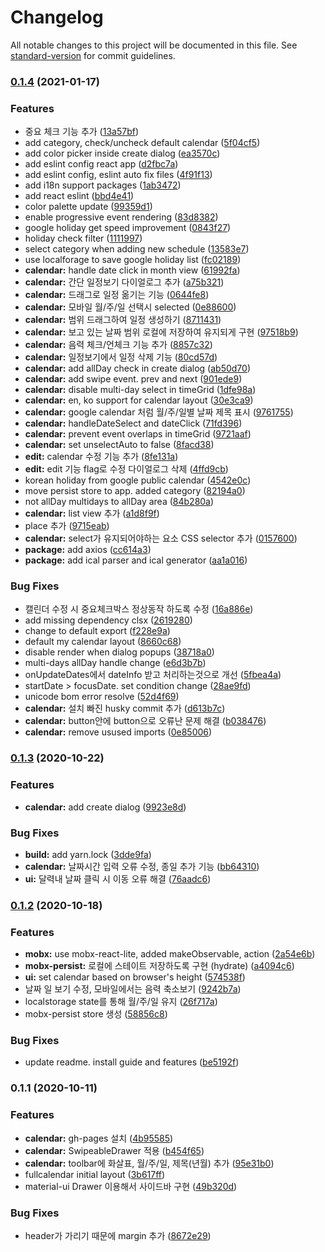 # Changelog

All notable changes to this project will be documented in this file. See [standard-version](https://github.com/conventional-changelog/standard-version) for commit guidelines.

### [0.1.4](https://github.com/ZeroStrength/calendar/compare/v0.1.3...v0.1.4) (2021-01-17)


### Features

* 중요 체크 기능 추가 ([13a57bf](https://github.com/ZeroStrength/calendar/commit/13a57bf2e59db90a9f43d266965e57be50b60f0f))
* add category, check/uncheck default calendar ([5f04cf5](https://github.com/ZeroStrength/calendar/commit/5f04cf5ab0229923b56cc8b7901d9d3589474e54))
* add color picker inside create dialog ([ea3570c](https://github.com/ZeroStrength/calendar/commit/ea3570cc28a86d94749cbde5e4bb763867c757f6))
* add eslint config react app ([d2fbc7a](https://github.com/ZeroStrength/calendar/commit/d2fbc7acd0d3062d8a96220d7391d9b576dd2a1b))
* add eslint config, eslint auto fix files ([4f91f13](https://github.com/ZeroStrength/calendar/commit/4f91f13f3eaff5fd0d4a2069b90426628c36133f))
* add i18n support packages ([1ab3472](https://github.com/ZeroStrength/calendar/commit/1ab34720c2b4c3ee4ca99262a3fc6ebf3c41c64a))
* add react eslint ([bbd4e41](https://github.com/ZeroStrength/calendar/commit/bbd4e41052742ea8df2deef46a2a2d70cf71d9ce))
* color palette update ([99359d1](https://github.com/ZeroStrength/calendar/commit/99359d1c434ec43ea9e9dcb970d3022b6f2a15bf))
* enable progressive event rendering ([83d8382](https://github.com/ZeroStrength/calendar/commit/83d83822a5d20f9c0dc9743562d8ebb3a7604d33))
* google holiday get speed improvement ([0843f27](https://github.com/ZeroStrength/calendar/commit/0843f2709ec3cb26006efbe52360ab192f47b163))
* holiday check filter ([1111997](https://github.com/ZeroStrength/calendar/commit/1111997e1e57fefff8feb881ad0793680144f66d))
* select category when adding new schedule ([13583e7](https://github.com/ZeroStrength/calendar/commit/13583e7643d7d82fc2dc51abbbb843cb956adccf))
* use localforage to save google holiday list ([fc02189](https://github.com/ZeroStrength/calendar/commit/fc02189fadad734231d65396a03bec43a2f95193))
* **calendar:**  handle date click in month view ([61992fa](https://github.com/ZeroStrength/calendar/commit/61992fabe656a2ff154ed00482214457d2481a9e))
* **calendar:** 간단 일정보기 다이얼로그 추가 ([a75b321](https://github.com/ZeroStrength/calendar/commit/a75b3219192068a003899456bac556220a7a504f))
* **calendar:** 드래그로 일정 옮기는 기능 ([0644fe8](https://github.com/ZeroStrength/calendar/commit/0644fe868fb69d7f4e27867a57ba2db5b12011aa))
* **calendar:** 모바일 월/주/일 선택시 selected ([0e88600](https://github.com/ZeroStrength/calendar/commit/0e88600a060135b31b52756bdf72545531d5564a))
* **calendar:** 범위 드래그하여 일정 생성하기 ([8711431](https://github.com/ZeroStrength/calendar/commit/8711431e26f327fce4b30e060f11cac2cc3622cc))
* **calendar:** 보고 있는 날짜 범위 로컬에 저장하여 유지되게 구현 ([97518b9](https://github.com/ZeroStrength/calendar/commit/97518b94060c96672cdd51ba0154d1f5752c141d))
* **calendar:** 음력 체크/언체크 기능 추가 ([8857c32](https://github.com/ZeroStrength/calendar/commit/8857c32a97e960890eb80383aaa0af75e8c24253))
* **calendar:** 일정보기에서 일정 삭제 기능 ([80cd57d](https://github.com/ZeroStrength/calendar/commit/80cd57d56f8bc7f153e4dcc5661046dcf2fdde12))
* **calendar:** add allDay check in create dialog ([ab50d70](https://github.com/ZeroStrength/calendar/commit/ab50d7048603e3a4fa779d4e3a943b218d7054f0))
* **calendar:** add swipe event. prev and next ([901ede9](https://github.com/ZeroStrength/calendar/commit/901ede974d75a579a0e2b5eaffed35cf6577509c))
* **calendar:** disable multi-day select in timeGrid ([1dfe98a](https://github.com/ZeroStrength/calendar/commit/1dfe98a9d229ab42fe6179f3da1a5903aa5fb9b2))
* **calendar:** en, ko support for calendar layout ([30e3ca9](https://github.com/ZeroStrength/calendar/commit/30e3ca9fe5b788d0631920ddce1bef0f8346e75d))
* **calendar:** google calendar 처럼 월/주/일별 날짜 제목 표시 ([9761755](https://github.com/ZeroStrength/calendar/commit/976175579a38986453be057d170bc26b1170c47c))
* **calendar:** handleDateSelect and dateClick ([71fd396](https://github.com/ZeroStrength/calendar/commit/71fd3967a37e0e6d885d2e8f8d33a0fdab2ecb6f))
* **calendar:** prevent event overlaps in timeGrid ([9721aaf](https://github.com/ZeroStrength/calendar/commit/9721aaf5764e58e954ecf4cf2e2d44b3debec1b1))
* **calendar:** set unselectAuto to false ([8facd38](https://github.com/ZeroStrength/calendar/commit/8facd385505ff56419f3952be74a799989baa5b2))
* **edit:** calendar 수정 기능 추가 ([8fe131a](https://github.com/ZeroStrength/calendar/commit/8fe131afee091634fe6f836768c46b2cfd649510))
* **edit:** edit 기능 flag로 수정 다이얼로그 삭제 ([4ffd9cb](https://github.com/ZeroStrength/calendar/commit/4ffd9cb2531dcc597660ec43dd19cbcbb2975b44))
* korean holiday from google public calendar ([4542e0c](https://github.com/ZeroStrength/calendar/commit/4542e0c483574b08ae684bdf5282717ab62e7b54))
* move persist store to app. added category ([82194a0](https://github.com/ZeroStrength/calendar/commit/82194a06243ce75607963cbcc3626de5613e3c1e))
* not allDay multidays to allDay area ([84b280a](https://github.com/ZeroStrength/calendar/commit/84b280af1443639a6202dd038a07bb19807e753d))
* **calendar:** list view 추가 ([a1d8f9f](https://github.com/ZeroStrength/calendar/commit/a1d8f9ffe83776d41c3c355c48a24e1b019e81dc))
* place 추가 ([9715eab](https://github.com/ZeroStrength/calendar/commit/9715eabc2b4a1fd8eaa75f5ae6e2fc2cbc8934c1))
* **calendar:** select가 유지되어야하는 요소 CSS selector 추가 ([0157600](https://github.com/ZeroStrength/calendar/commit/015760099ccd2d44dafbe940053d714cc64531d2))
* **package:** add axios ([cc614a3](https://github.com/ZeroStrength/calendar/commit/cc614a37803b99c700172e1cd55cddc9f255fc6a))
* **package:** add ical parser and ical generator ([aa1a016](https://github.com/ZeroStrength/calendar/commit/aa1a0167937d77f749a15e24c9a6332e2eceb8e6))


### Bug Fixes

* 캘린더 수정 시 중요체크박스 정상동작 하도록 수정 ([16a886e](https://github.com/ZeroStrength/calendar/commit/16a886ea65b0d4410788c405f4197ae04a1856f3))
* add missing dependency clsx ([2619280](https://github.com/ZeroStrength/calendar/commit/261928009c9cfed9d9a5aae506c91ab40c66459b))
* change to default export ([f228e9a](https://github.com/ZeroStrength/calendar/commit/f228e9a0afe94d58e8562d62fa23ef7f6b0848f1))
* default my calendar layout ([8660c68](https://github.com/ZeroStrength/calendar/commit/8660c68d51e506a19cf041dd8d69955036dbd245))
* disable render when dialog popups ([38718a0](https://github.com/ZeroStrength/calendar/commit/38718a0b539db61cd64cc18962c2aa1f40ceffba))
* multi-days allDay handle change ([e6d3b7b](https://github.com/ZeroStrength/calendar/commit/e6d3b7b81be3570602cc06ecfaea376063db6dd0))
* onUpdateDates에서 dateInfo 받고 처리하는것으로 개선 ([5fbea4a](https://github.com/ZeroStrength/calendar/commit/5fbea4aad1ea830dc4d607065cd37e642251ce62))
* startDate > focusDate. set condition change ([28ae9fd](https://github.com/ZeroStrength/calendar/commit/28ae9fd21367b816f4e6962700bc6343479456e3))
* unicode bom error resolve ([52d4f69](https://github.com/ZeroStrength/calendar/commit/52d4f6970dac60db02a67e57d11dba83057e069d))
* **calendar:** 설치 빠진 husky commit 추가 ([d613b7c](https://github.com/ZeroStrength/calendar/commit/d613b7c10861fce513162d7d25c0399a990fa688))
* **calendar:** button안에 button으로 오류난 문제 해결 ([b038476](https://github.com/ZeroStrength/calendar/commit/b03847641f6ed56ad3625c56e53af78e09d9419a))
* **calendar:** remove usused imports ([0e85006](https://github.com/ZeroStrength/calendar/commit/0e85006f27a6a5570747a5747b1e04774ffddcb9))

### [0.1.3](https://github.com/ZeroStrength/calendar/compare/v0.1.2...v0.1.3) (2020-10-22)


### Features

* **calendar:** add create dialog ([9923e8d](https://github.com/ZeroStrength/calendar/commit/9923e8dc1e1d80b3a1c9420bceefa90d1b2387ca))


### Bug Fixes

* **build:** add yarn.lock ([3dde9fa](https://github.com/ZeroStrength/calendar/commit/3dde9fa21eb70f983a9e7b9eeea7907c1cca4eea))
* **calendar:** 날짜시간 입력 오류 수정, 종일 추가 기능 ([bb64310](https://github.com/ZeroStrength/calendar/commit/bb643104a7c73996055ed74f7d748cc5f5f08216))
* **ui:** 달력내 날짜 클릭 시 이동 오류 해결 ([76aadc6](https://github.com/ZeroStrength/calendar/commit/76aadc68b60c914623f0be6599fe5c014e12c12f))

### [0.1.2](https://github.com/ZeroStrength/calendar/compare/v0.1.1...v0.1.2) (2020-10-18)


### Features

* **mobx:** use mobx-react-lite, added makeObservable, action ([2a54e6b](https://github.com/ZeroStrength/calendar/commit/2a54e6b8d79ef8527f971fb419605804513ba6ea))
* **mobx-persist:** 로컬에 스테이트 저장하도록 구현 (hydrate) ([a4094c6](https://github.com/ZeroStrength/calendar/commit/a4094c6306e2dec9516d2c19fc417384fd69ebc8))
* **ui:** set calendar based on browser's height ([574538f](https://github.com/ZeroStrength/calendar/commit/574538fc2a5ccda8348de4d1774811aa72aac148))
* 날짜 일 보기 수정, 모바일에서는 음력 축소보기 ([9242b7a](https://github.com/ZeroStrength/calendar/commit/9242b7a40cd06b129bd83791047d1f536f0cf65e))
* localstorage state를 통해 월/주/일 유지 ([26f717a](https://github.com/ZeroStrength/calendar/commit/26f717aa76e31b04f0cdbddcf0147e1dfc290841))
* mobx-persist store 생성 ([58856c8](https://github.com/ZeroStrength/calendar/commit/58856c846dbbbb3b648964d7ca1c5f4d25ade72f))


### Bug Fixes

* update readme. install guide and features ([be5192f](https://github.com/ZeroStrength/calendar/commit/be5192fa89585be5eede777cf69c75d6a88c628e))

### 0.1.1 (2020-10-11)


### Features

* **calendar:** gh-pages 설치 ([4b95585](https://github.com/ZeroStrength/calendar/commit/4b955858af001658a69d8b3485e3922d33de7f62))
* **calendar:** SwipeableDrawer 적용 ([b454f65](https://github.com/ZeroStrength/calendar/commit/b454f655b956e6a6f2149572ceddf355c35c0a31))
* **calendar:** toolbar에 화살표, 월/주/일, 제목(년월) 추가 ([95e31b0](https://github.com/ZeroStrength/calendar/commit/95e31b08a96c03fc392f43f30b9da6248ed2bcae))
* fullcalendar initial layout ([3b617ff](https://github.com/ZeroStrength/calendar/commit/3b617ff69fb47aa4b0c35dcdbe3fa5c8e02f1aa9))
* material-ui Drawer 이용해서 사이드바 구현 ([49b320d](https://github.com/ZeroStrength/calendar/commit/49b320dcd81db5426ce289e743e756eae5ce8069))


### Bug Fixes

* header가 가리기 때문에 margin 추가 ([8672e29](https://github.com/ZeroStrength/calendar/commit/8672e29bd228c8127c18781fc3ece896b94088a7))
